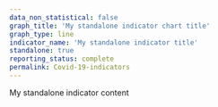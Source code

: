 ```yaml
---
data_non_statistical: false
graph_title: 'My standalone indicator chart title'
graph_type: line
indicator_name: 'My standalone indicator title'
standalone: true
reporting_status: complete
permalink: Covid-19-indicators
---
```

My standalone indicator content
